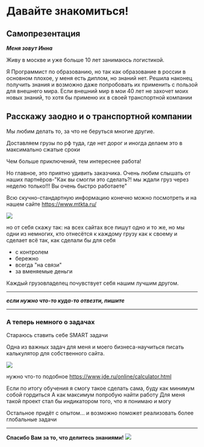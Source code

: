 # Давайте знакомиться!

## Самопрезентация

***Меня зовут Инна*** 

Живу в москве и уже больше 10 лет занимаюсь логистикой.

Я Программист по образованию, но так как образование в россии в основном плохое, у меня есть диплом, но знаний нет. 
Решила наконец получить знания и возможно даже попробовать их применить с пользой для внешнего мира.
Если внешний мир в мои 40 лет не захочет моих новых знаний, то хотя бы применю их в своей транспортной компании

## Расскажу заодно и о транспортной компании

Мы любим делать то, за что не беруться многие другие.

Доставляем грузы по рф туда, где нет дорог и иногда делаем это в максимально сжатые сроки

Чем больше приключений, тем интереснее работа!

Но главное, это приятно удивить заказчика. Очень любим слышать от наших партнёров-"Как вы смогли это сделать?! мы ждали груз через неделю только!!! Вы очень быстро работаете"

Всю скучно-стандартную информацию конечно можно посмотреть и на нашем сайте https://www.mtkta.ru/

![](https://media.baamboozle.com/uploads/images/163418/1606054243_56204)



но от себя скажу так:
 на всех сайтах все пишут одно и то же, но мы одни из немногих, кто отнесётся к каждому грузу как к своему и сделает всё так, как сделали бы для себя 
 + с контролем
+  бережно
+ всегда "на связи" 
 + за вменяемые деньги
 
 Каждый грузовладелец почувствует себя нашим лучшим другом. 

 ----
 ***если нужно что-то куда-то отвезти, пишите***

---
 ### А теперь немного о задачах

Стараюсь ставить себе SMART задачи 

Одна из важных задач для меня и моего бизнеса-научиться писать калькулятор для собственного сайта.

![](https://master-220.ru/img-m220/prise-elektrika/prise-elektrika-anime.gif)

нужно что-то подобное https://www.jde.ru/online/calculator.html

Если по итогу обучения я смогу такое сделать сама, буду как минимум собой гордиться
А как максимум попробую найти работу 
Для меня такой проект стал бы индикатором того, что я понимаю и могу

Остальное придёт с опытом... и возможно поможет реализовать более глобальные задачи

--- 
 **Спасибо Вам за то, что делитесь знаниями!** 
 ![](https://themedicalconcierge.com.sg/wp-content/uploads/2017/02/Top-tips-for-healthy-nails-.jpg
 )



